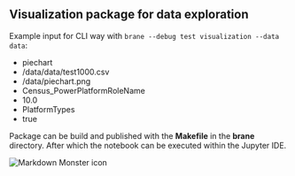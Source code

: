 ## Visualization package for data exploration
Example input for CLI way with `brane --debug test visualization --data data`:
- piechart
- /data/data/test1000.csv
- /data/piechart.png
- Census_PowerPlatformRoleName
- 10.0
- PlatformTypes
- true

Package can be build and published with the **Makefile** in the **brane** directory. After which the notebook can be executed within the Jupyter IDE.

<img src="https://i.ibb.co/6B7jGgM/testimg.png"
     alt="Markdown Monster icon" />
